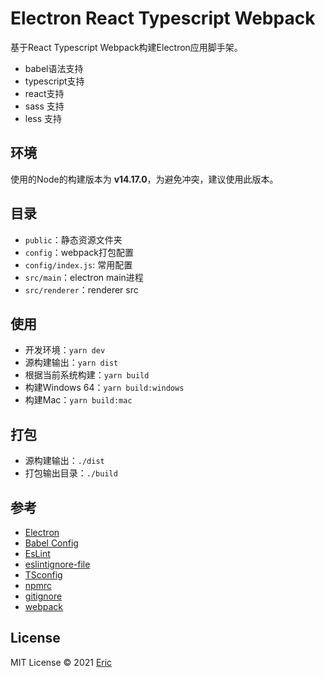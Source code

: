 # Electron React Typescript Webpack

基于React Typescript Webpack构建Electron应用脚手架。

- babel语法支持
- typescript支持
- react支持
- sass 支持
- less 支持
  
## 环境

使用的Node的构建版本为 **v14.17.0**，为避免冲突，建议使用此版本。

## 目录

- `public`：静态资源文件夹
- `config`：webpack打包配置
- `config/index.js`: 常用配置
- `src/main`：electron main进程
- `src/renderer`：renderer src
  
## 使用

- 开发环境：`yarn dev`
- 源构建输出：`yarn dist`
- 根据当前系统构建：`yarn build`
- 构建Windows 64：`yarn build:windows`
- 构建Mac：`yarn build:mac`

## 打包

- 源构建输出：`./dist`
- 打包输出目录：`./build`

## 参考

- [Electron](https://electronjs.org/docs)
- [Babel Config](https://babel.docschina.org/docs/en/7.0.0/configuration/)
- [EsLint](https://eslint.org/docs/user-guide/configuring/)
- [eslintignore-file](https://eslint.org/docs/user-guide/configuring/ignoring-code#the-eslintignore-file)
- [TSconfig](https://www.typescriptlang.org/tsconfig/)
- [npmrc](https://docs.npmjs.com/cli/v7/configuring-npm/npmrc)
- [gitignore](https://git-scm.com/docs/gitignore)
- [webpack](https://webpack.docschina.org/guides/getting-started/)

## License

MIT License © 2021 [Eric](https://github.com/funnyzak)
